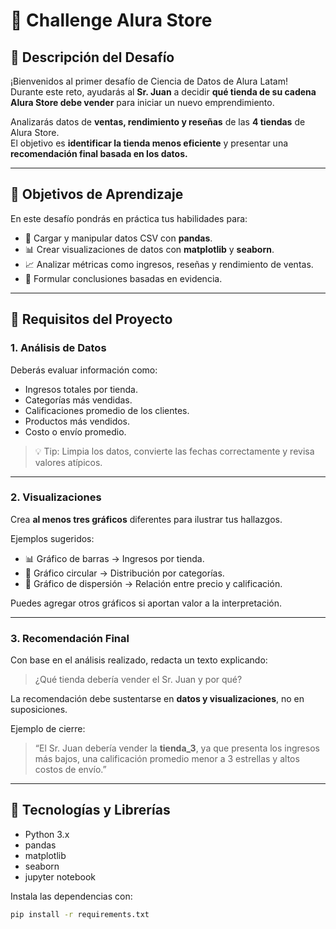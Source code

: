 # 🏪 Challenge Alura Store

## 📖 Descripción del Desafío

¡Bienvenidos al primer desafío de Ciencia de Datos de Alura Latam!  
Durante este reto, ayudarás al **Sr. Juan** a decidir **qué tienda de su cadena Alura Store debe vender** para iniciar un nuevo emprendimiento.

Analizarás datos de **ventas, rendimiento y reseñas** de las **4 tiendas** de Alura Store.  
El objetivo es **identificar la tienda menos eficiente** y presentar una **recomendación final basada en los datos.**

---

## 🎯 Objetivos de Aprendizaje

En este desafío pondrás en práctica tus habilidades para:

- 📂 Cargar y manipular datos CSV con **pandas**.
- 📊 Crear visualizaciones de datos con **matplotlib** y **seaborn**.
- 📈 Analizar métricas como ingresos, reseñas y rendimiento de ventas.
- 🧠 Formular conclusiones basadas en evidencia.

---

## 🧮 Requisitos del Proyecto

### 1. Análisis de Datos

Deberás evaluar información como:

- Ingresos totales por tienda.
- Categorías más vendidas.
- Calificaciones promedio de los clientes.
- Productos más vendidos.
- Costo o envío promedio.

> 💡 Tip: Limpia los datos, convierte las fechas correctamente y revisa valores atípicos.

---

### 2. Visualizaciones

Crea **al menos tres gráficos** diferentes para ilustrar tus hallazgos.

Ejemplos sugeridos:

- 📊 Gráfico de barras → Ingresos por tienda.
- 🥧 Gráfico circular → Distribución por categorías.
- 💠 Gráfico de dispersión → Relación entre precio y calificación.

Puedes agregar otros gráficos si aportan valor a la interpretación.

---

### 3. Recomendación Final

Con base en el análisis realizado, redacta un texto explicando:

> ¿Qué tienda debería vender el Sr. Juan y por qué?

La recomendación debe sustentarse en **datos y visualizaciones**, no en suposiciones.

Ejemplo de cierre:

> “El Sr. Juan debería vender la **tienda_3**, ya que presenta los ingresos más bajos, una calificación promedio menor a 3 estrellas y altos costos de envío.”

---

## 🧰 Tecnologías y Librerías

- Python 3.x
- pandas
- matplotlib
- seaborn
- jupyter notebook

Instala las dependencias con:

```bash
pip install -r requirements.txt
```
